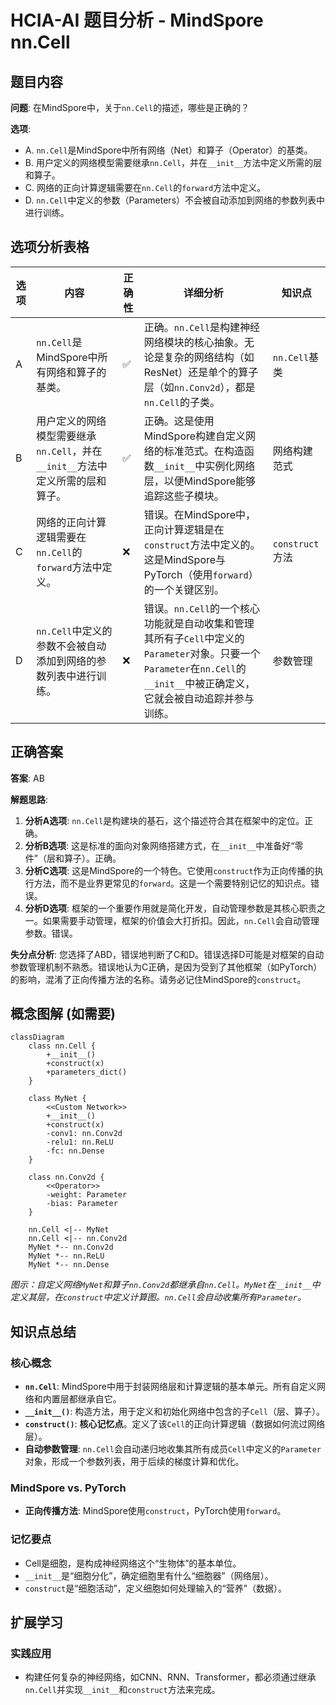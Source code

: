 # HCIA-AI 题目分析 - MindSpore nn.Cell

## 题目内容

**问题**: 在MindSpore中，关于`nn.Cell`的描述，哪些是正确的？

**选项**:
- A. `nn.Cell`是MindSpore中所有网络（Net）和算子（Operator）的基类。
- B. 用户定义的网络模型需要继承`nn.Cell`，并在`__init__`方法中定义所需的层和算子。
- C. 网络的正向计算逻辑需要在`nn.Cell`的`forward`方法中定义。
- D. `nn.Cell`中定义的参数（Parameters）不会被自动添加到网络的参数列表中进行训练。

## 选项分析表格

| 选项 | 内容 | 正确性 | 详细分析 | 知识点 |
|------|------|--------|----------|--------|
| A | `nn.Cell`是MindSpore中所有网络和算子的基类。 | ✅ | 正确。`nn.Cell`是构建神经网络模块的核心抽象。无论是复杂的网络结构（如ResNet）还是单个的算子层（如`nn.Conv2d`），都是`nn.Cell`的子类。 | `nn.Cell`基类 |
| B | 用户定义的网络模型需要继承`nn.Cell`，并在`__init__`方法中定义所需的层和算子。 | ✅ | 正确。这是使用MindSpore构建自定义网络的标准范式。在构造函数`__init__`中实例化网络层，以便MindSpore能够追踪这些子模块。 | 网络构建范式 |
| C | 网络的正向计算逻辑需要在`nn.Cell`的`forward`方法中定义。 | ❌ | 错误。在MindSpore中，正向计算逻辑是在`construct`方法中定义的。这是MindSpore与PyTorch（使用`forward`）的一个关键区别。 | `construct`方法 |
| D | `nn.Cell`中定义的参数不会被自动添加到网络的参数列表中进行训练。 | ❌ | 错误。`nn.Cell`的一个核心功能就是自动收集和管理其所有子`Cell`中定义的`Parameter`对象。只要一个`Parameter`在`nn.Cell`的`__init__`中被正确定义，它就会被自动追踪并参与训练。 | 参数管理 |

## 正确答案
**答案**: AB

**解题思路**:
1.  **分析A选项**: `nn.Cell`是构建块的基石，这个描述符合其在框架中的定位。正确。
2.  **分析B选项**: 这是标准的面向对象网络搭建方式，在`__init__`中准备好“零件”（层和算子）。正确。
3.  **分析C选项**: 这是MindSpore的一个特色。它使用`construct`作为正向传播的执行方法，而不是业界更常见的`forward`。这是一个需要特别记忆的知识点。错误。
4.  **分析D选项**: 框架的一个重要作用就是简化开发，自动管理参数是其核心职责之一。如果需要手动管理，框架的价值会大打折扣。因此，`nn.Cell`会自动管理参数。错误。

**失分点分析**: 您选择了ABD，错误地判断了C和D。错误选择D可能是对框架的自动参数管理机制不熟悉。错误地认为C正确，是因为受到了其他框架（如PyTorch）的影响，混淆了正向传播方法的名称。请务必记住MindSpore的`construct`。

## 概念图解 (如需要)

```mermaid
classDiagram
    class nn.Cell {
        +__init__()
        +construct(x)
        +parameters_dict()
    }

    class MyNet {
        <<Custom Network>>
        +__init__()
        +construct(x)
        -conv1: nn.Conv2d
        -relu1: nn.ReLU
        -fc: nn.Dense
    }

    class nn.Conv2d {
        <<Operator>>
        -weight: Parameter
        -bias: Parameter
    }
    
    nn.Cell <|-- MyNet
    nn.Cell <|-- nn.Conv2d
    MyNet *-- nn.Conv2d
    MyNet *-- nn.ReLU
    MyNet *-- nn.Dense

```
*图示：自定义网络`MyNet`和算子`nn.Conv2d`都继承自`nn.Cell`。`MyNet`在`__init__`中定义其层，在`construct`中定义计算图。`nn.Cell`会自动收集所有`Parameter`。*

## 知识点总结

### 核心概念
-   **`nn.Cell`**: MindSpore中用于封装网络层和计算逻辑的基本单元。所有自定义网络和内置层都继承自它。
-   **`__init__()`**: 构造方法，用于定义和初始化网络中包含的子`Cell`（层、算子）。
-   **`construct()`**: **核心记忆点**。定义了该`Cell`的正向计算逻辑（数据如何流过网络层）。
-   **自动参数管理**: `nn.Cell`会自动递归地收集其所有成员`Cell`中定义的`Parameter`对象，形成一个参数列表，用于后续的梯度计算和优化。

### MindSpore vs. PyTorch
-   **正向传播方法**: MindSpore使用`construct`，PyTorch使用`forward`。

### 记忆要点
-   Cell是细胞，是构成神经网络这个“生物体”的基本单位。
-   `__init__`是“细胞分化”，确定细胞里有什么“细胞器”（网络层）。
-   `construct`是“细胞活动”，定义细胞如何处理输入的“营养”（数据）。

## 扩展学习

### 实践应用
-   构建任何复杂的神经网络，如CNN、RNN、Transformer，都必须通过继承`nn.Cell`并实现`__init__`和`construct`方法来完成。